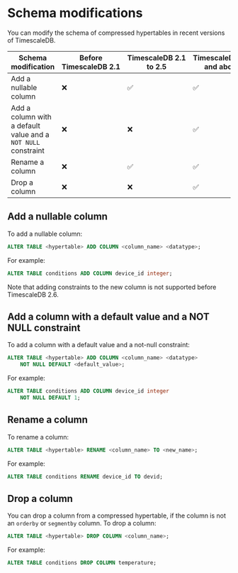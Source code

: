 # Schema modifications
You can modify the schema of compressed hypertables in recent versions of
TimescaleDB.

|Schema modification|Before TimescaleDB&nbsp;2.1|TimescaleDB&nbsp;2.1 to 2.5|TimescaleDB&nbsp;2.6 and above|
|-|-|-|-|
|Add a nullable column|❌|✅|✅|
|Add a column with a default value and a `NOT NULL` constraint|❌|❌|✅|
|Rename a column|❌|✅|✅|
|Drop a column|❌|❌|✅|

## Add a nullable column
To add a nullable column:
```sql
ALTER TABLE <hypertable> ADD COLUMN <column_name> <datatype>;
```

For example:
```sql
ALTER TABLE conditions ADD COLUMN device_id integer;
```
Note that adding constraints to the new column is not supported before
TimescaleDB 2.6.

## Add a column with a default value and a NOT NULL constraint
To add a column with a default value and a not-null constraint:
```sql
ALTER TABLE <hypertable> ADD COLUMN <column_name> <datatype>
    NOT NULL DEFAULT <default_value>;
```

For example:
```sql
ALTER TABLE conditions ADD COLUMN device_id integer
    NOT NULL DEFAULT 1;
```

## Rename a column
To rename a column:
```sql
ALTER TABLE <hypertable> RENAME <column_name> TO <new_name>;
```

For example:
```sql
ALTER TABLE conditions RENAME device_id TO devid;
```

## Drop a column
You can drop a column from a compressed hypertable, if the column is not an
`orderby` or `segmentby` column. To drop a column:
```sql
ALTER TABLE <hypertable> DROP COLUMN <column_name>;
```

For example:
```sql
ALTER TABLE conditions DROP COLUMN temperature;
```

